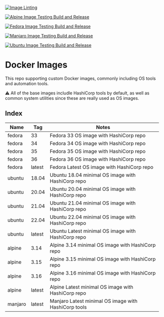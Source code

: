 [![Image Linting](https://github.com/mtharpe/docker-images/actions/workflows/image-linting.yml/badge.svg)](https://github.com/mtharpe/docker-images/actions/workflows/image-linting.yml)

[![Alpine Image Testing Build and Release](https://github.com/mtharpe/docker-images/actions/workflows/alpine-images.yml/badge.svg)](https://github.com/mtharpe/docker-images/actions/workflows/alpine-images.yml)

[![Fedora Image Testing Build and Release](https://github.com/mtharpe/docker-images/actions/workflows/fedora-images.yml/badge.svg)](https://github.com/mtharpe/docker-images/actions/workflows/fedora-images.yml)

[![Manjaro Image Testing Build and Release](https://github.com/mtharpe/docker-images/actions/workflows/manjaro-images.yml/badge.svg)](https://github.com/mtharpe/docker-images/actions/workflows/manjaro-images.yml)

[![Ubuntu Image Testing Build and Release](https://github.com/mtharpe/docker-images/actions/workflows/ubuntu-images.yml/badge.svg)](https://github.com/mtharpe/docker-images/actions/workflows/ubuntu-images.yml)

# Docker Images

This repo supporting custom Docker images, commonly including OS tools and automation tools.

:warning: All of the base images includle HashiCorp tools by default, as well as common system utilities since these are really used as OS images.

## Index

| Name    | Tag    | Notes                                                |
| ------- | ------ | ---------------------------------------------------- |
| fedora  | 33     | Fedora 33 OS image with HashiCorp repo               |
| fedora  | 34     | Fedora 34 OS image with HashiCorp repo               |
| fedora  | 35     | Fedora 35 OS image with HashiCorp repo               |
| fedora  | 36     | Fedora 36 OS image with HashiCorp repo               |
| fedora  | latest | Fedora Latest OS image with HashiCorp repo           |
| ubuntu  | 18.04  | Ubuntu 18.04 minimal OS image with HashiCorp repo    |
| ubuntu  | 20.04  | Ubuntu 20.04 minimal OS image with HashiCorp repo    |
| ubuntu  | 21.04  | Ubuntu 21.04 minimal OS image with HashiCorp repo    |
| ubuntu  | 22.04  | Ubuntu 22.04 minimal OS image with HashiCorp repo    |
| ubuntu  | latest | Ubuntu Latest minimal OS image with HashiCorp repo   |
| alpine  | 3.14   | Alpine 3.14 minimal OS image with HashiCorp repo     |
| alpine  | 3.15   | Alpine 3.15 minimal OS image with HashiCorp repo     |
| alpine  | 3.16   | Alpine 3.16 minimal OS image with HashiCorp repo     |
| alpine  | latest | Alpine Latest minimal OS image with HashiCorp repo   |
| manjaro | latest | Manjaro Latest minimal OS image with HashiCorp tools |
